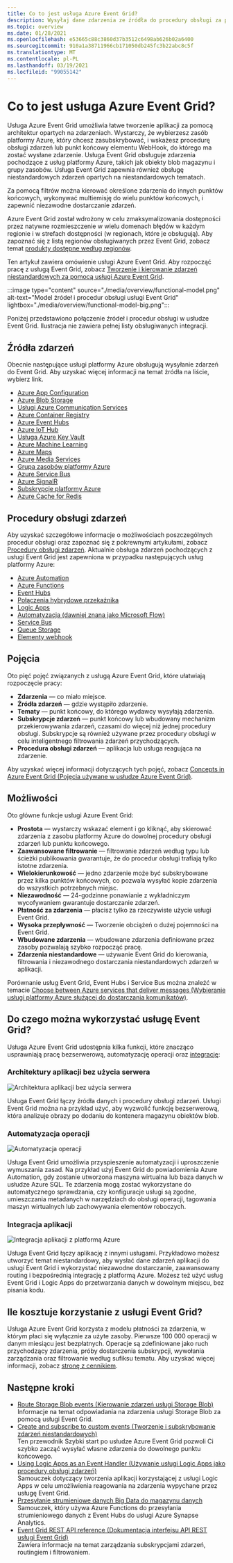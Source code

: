 ```yaml
---
title: Co to jest usługa Azure Event Grid?
description: Wysyłaj dane zdarzenia ze źródła do procedury obsługi za pomocą usługi Azure Event Grid. Twórz aplikacje oparte na zdarzeniach i integruj z usługami platformy Azure.
ms.topic: overview
ms.date: 01/28/2021
ms.openlocfilehash: e53665c88c3860d37b3512c6498ab626b02a6400
ms.sourcegitcommit: 910a1a38711966cb171050db245fc3b22abc8c5f
ms.translationtype: MT
ms.contentlocale: pl-PL
ms.lasthandoff: 03/19/2021
ms.locfileid: "99055142"
---
```

# <a name="what-is-azure-event-grid"></a>Co to jest usługa Azure Event Grid?

Usługa Azure Event Grid umożliwia łatwe tworzenie aplikacji za pomocą architektur opartych na zdarzeniach. Wystarczy, że wybierzesz zasób platformy Azure, który chcesz zasubskrybować, i wskażesz procedurę obsługi zdarzeń lub punkt końcowy elementu WebHook, do którego ma zostać wysłane zdarzenie. Usługa Event Grid obsługuje zdarzenia pochodzące z usług platformy Azure, takich jak obiekty blob magazynu i grupy zasobów. Usługa Event Grid zapewnia również obsługę niestandardowych zdarzeń opartych na niestandardowych tematach. 

Za pomocą filtrów można kierować określone zdarzenia do innych punktów końcowych, wykonywać multiemisję do wielu punktów końcowych, i zapewnić niezawodne dostarczanie zdarzeń.

Azure Event Grid został wdrożony w celu zmaksymalizowania dostępności przez natywne rozmieszczenie w wielu domenach błędów w każdym regionie i w strefach dostępności (w regionach, które je obsługują). Aby zapoznać się z listą regionów obsługiwanych przez Event Grid, zobacz temat [produkty dostępne według regionów](https://azure.microsoft.com/global-infrastructure/services/?products=event-grid&regions=all).

Ten artykuł zawiera omówienie usługi Azure Event Grid. Aby rozpocząć pracę z usługą Event Grid, zobacz [Tworzenie i kierowanie zdarzeń niestandardowych za pomocą usługi Azure Event Grid](custom-event-quickstart.md). 

:::image type="content" source="./media/overview/functional-model.png" alt-text="Model źródeł i procedur obsługi usługi Event Grid" lightbox="./media/overview/functional-model-big.png":::

Poniżej przedstawiono połączenie źródeł i procedur obsługi w usłudze Event Grid. Ilustracja nie zawiera pełnej listy obsługiwanych integracji.

## <a name="event-sources"></a>Źródła zdarzeń

Obecnie następujące usługi platformy Azure obsługują wysyłanie zdarzeń do Event Grid. Aby uzyskać więcej informacji na temat źródła na liście, wybierz link.

- [Azure App Configuration](event-schema-app-configuration.md)
- [Azure Blob Storage](event-schema-blob-storage.md)
- [Usługi Azure Communication Services](event-schema-communication-services.md) 
- [Azure Container Registry](event-schema-container-registry.md)
- [Azure Event Hubs](event-schema-event-hubs.md)
- [Azure IoT Hub](event-schema-iot-hub.md)
- [Usługa Azure Key Vault](event-schema-key-vault.md)
- [Azure Machine Learning](event-schema-machine-learning.md)
- [Azure Maps](event-schema-azure-maps.md)
- [Azure Media Services](event-schema-media-services.md)
- [Grupa zasobów platformy Azure](event-schema-resource-groups.md)
- [Azure Service Bus](event-schema-service-bus.md)
- [Azure SignalR](event-schema-azure-signalr.md)
- [Subskrypcje platformy Azure](event-schema-subscriptions.md)
- [Azure Cache for Redis](event-schema-azure-cache.md)

## <a name="event-handlers"></a>Procedury obsługi zdarzeń

Aby uzyskać szczegółowe informacje o możliwościach poszczególnych procedur obsługi oraz zapoznać się z pokrewnymi artykułami, zobacz [Procedury obsługi zdarzeń](event-handlers.md). Aktualnie obsługa zdarzeń pochodzących z usługi Event Grid jest zapewniona w przypadku następujących usług platformy Azure: 

* [Azure Automation](handler-webhooks.md#azure-automation)
* [Azure Functions](handler-functions.md)
* [Event Hubs](handler-event-hubs.md)
* [Połączenia hybrydowe przekaźnika](handler-relay-hybrid-connections.md)
* [Logic Apps](handler-webhooks.md#logic-apps)
* [Automatyzacja (dawniej znana jako Microsoft Flow)](https://preview.flow.microsoft.com/connectors/shared_azureeventgrid/azure-event-grid/)
* [Service Bus](handler-service-bus.md)
* [Queue Storage](handler-storage-queues.md)
* [Elementy webhook](handler-webhooks.md)

## <a name="concepts"></a>Pojęcia

Oto pięć pojęć związanych z usługą Azure Event Grid, które ułatwiają rozpoczęcie pracy:

* **Zdarzenia** — co miało miejsce.
* **Źródła zdarzeń** — gdzie wystąpiło zdarzenie.
* **Tematy** — punkt końcowy, do którego wydawcy wysyłają zdarzenia.
* **Subskrypcje zdarzeń** — punkt końcowy lub wbudowany mechanizm przekierowywania zdarzeń, czasami do więcej niż jednej procedury obsługi. Subskrypcje są również używane przez procedury obsługi w celu inteligentnego filtrowania zdarzeń przychodzących.
* **Procedura obsługi zdarzeń** — aplikacja lub usługa reagująca na zdarzenie.

Aby uzyskać więcej informacji dotyczących tych pojęć, zobacz [Concepts in Azure Event Grid (Pojęcia używane w usłudze Azure Event Grid)](concepts.md).

## <a name="capabilities"></a>Możliwości

Oto główne funkcje usługi Azure Event Grid:

* **Prostota** — wystarczy wskazać element i go kliknąć, aby skierować zdarzenia z zasobu platformy Azure do dowolnej procedury obsługi zdarzeń lub punktu końcowego.
* **Zaawansowane filtrowanie** — filtrowanie zdarzeń według typu lub ścieżki publikowania gwarantuje, że do procedur obsługi trafiają tylko istotne zdarzenia.
* **Wielokierunkowość** — jedno zdarzenie może być subskrybowane przez kilka punktów końcowych, co pozwala wysyłać kopie zdarzenia do wszystkich potrzebnych miejsc.
* **Niezawodność** — 24-godzinne ponawianie z wykładniczym wycofywaniem gwarantuje dostarczanie zdarzeń.
* **Płatność za zdarzenia** — płacisz tylko za rzeczywiste użycie usługi Event Grid.
* **Wysoka przepływność** — Tworzenie obciążeń o dużej pojemności na Event Grid.
* **Wbudowane zdarzenia** — wbudowane zdarzenia definiowane przez zasoby pozwalają szybko rozpocząć pracę.
* **Zdarzenia niestandardowe** — używanie Event Grid do kierowania, filtrowania i niezawodnego dostarczania niestandardowych zdarzeń w aplikacji.

Porównanie usług Event Grid, Event Hubs i Service Bus można znaleźć w temacie [Choose between Azure services that deliver messages (Wybieranie usługi platformy Azure służącej do dostarczania komunikatów)](compare-messaging-services.md).

## <a name="what-can-i-do-with-event-grid"></a>Do czego można wykorzystać usługę Event Grid?

Usługa Azure Event Grid udostępnia kilka funkcji, które znacząco usprawniają pracę bezserwerową, automatyzację operacji oraz [integrację](https://azure.com/integration): 

### <a name="serverless-application-architectures"></a>Architektury aplikacji bez użycia serwera

![Architektura aplikacji bez użycia serwera](./media/overview/serverless_web_app.png)

Usługa Event Grid łączy źródła danych i procedury obsługi zdarzeń. Usługi Event Grid można na przykład użyć, aby wyzwolić funkcję bezserwerową, która analizuje obrazy po dodaniu do kontenera magazynu obiektów blob. 

### <a name="ops-automation"></a>Automatyzacja operacji

![Automatyzacja operacji](./media/overview/Ops_automation.png)

Usługa Event Grid umożliwia przyspieszenie automatyzacji i uproszczenie wymuszania zasad. Na przykład użyj Event Grid do powiadomienia Azure Automation, gdy zostanie utworzona maszyna wirtualna lub baza danych w usłudze Azure SQL. Te zdarzenia mogą zostać wykorzystane do automatycznego sprawdzania, czy konfiguracje usługi są zgodne, umieszczania metadanych w narzędziach do obsługi operacji, tagowania maszyn wirtualnych lub zachowywania elementów roboczych.

### <a name="application-integration"></a>Integracja aplikacji

![Integracja aplikacji z platformą Azure](./media/overview/app_integration.png)

Usługa Event Grid łączy aplikację z innymi usługami. Przykładowo możesz utworzyć temat niestandardowy, aby wysłać dane zdarzeń aplikacji do usługi Event Grid i wykorzystać niezawodne dostarczanie, zaawansowany routing i bezpośrednią integrację z platformą Azure. Możesz też użyć usług Event Grid i Logic Apps do przetwarzania danych w dowolnym miejscu, bez pisania kodu. 

## <a name="how-much-does-event-grid-cost"></a>Ile kosztuje korzystanie z usługi Event Grid?

Usługa Azure Event Grid korzysta z modelu płatności za zdarzenia, w którym płaci się wyłącznie za użyte zasoby. Pierwsze 100 000 operacji w danym miesiącu jest bezpłatnych. Operacje są zdefiniowane jako ruch przychodzący zdarzenia, próby dostarczenia subskrypcji, wywołania zarządzania oraz filtrowanie według sufiksu tematu. Aby uzyskać więcej informacji, zobacz [stronę z cennikiem](https://azure.microsoft.com/pricing/details/event-grid/).

## <a name="next-steps"></a>Następne kroki

* [Route Storage Blob events (Kierowanie zdarzeń usługi Storage Blob)](../storage/blobs/storage-blob-event-quickstart.md?toc=%2fazure%2fevent-grid%2ftoc.json)  
  Informacje na temat odpowiadania na zdarzenia usługi Storage Blob za pomocą usługi Event Grid.
* [Create and subscribe to custom events (Tworzenie i subskrybowanie zdarzeń niestandardowych)](custom-event-quickstart.md)  
  Ten przewodnik Szybki start po usłudze Azure Event Grid pozwoli Ci szybko zacząć wysyłać własne zdarzenia do dowolnego punktu końcowego.
* [Using Logic Apps as an Event Handler (Używanie usługi Logic Apps jako procedury obsługi zdarzeń)](monitor-virtual-machine-changes-event-grid-logic-app.md)  
  Samouczek dotyczący tworzenia aplikacji korzystającej z usługi Logic Apps w celu umożliwienia reagowania na zdarzenia wypychane przez usługę Event Grid.
* [Przesyłanie strumieniowe danych Big Data do magazynu danych](event-grid-event-hubs-integration.md)  
  Samouczek, który używa Azure Functions do przesyłania strumieniowego danych z Event Hubs do usługi Azure Synapse Analytics.
* [Event Grid REST API reference (Dokumentacja interfejsu API REST usługi Event Grid)](/rest/api/eventgrid)  
  Zawiera informacje na temat zarządzania subskrypcjami zdarzeń, routingiem i filtrowaniem.